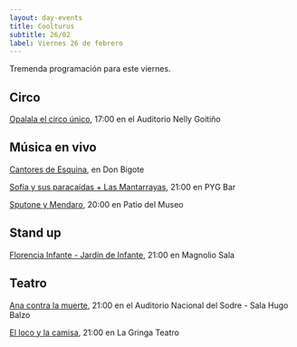 ```yaml
---
layout: day-events
title: Coolturus
subtitle: 26/02
label: Viernes 26 de febrero
---
```

Tremenda programación para este viernes.

## Circo

[Opalala el circo único](https://www.tickantel.com.uy/inicio/espectaculo/40009534/espectaculo/Opalal%C3%A1%20-%20El%20Circo%20%C3%BAnico?1), 17:00 en el Auditorio Nelly Goitiño

## Música en vivo

[Cantores de Esquina](https://instagram.com/restaurantedonbigote?igshid=164zq44egnbtq), en Don Bigote

[Sofía y sus paracaídas + Las Mantarrayas](https://instagram.com/pygbar?igshid=v0vxh7zot18p), 21:00 en PYG Bar

[Sputone y Mendaro](https://www.instagram.com/saladelmuseo/), 20:00 en Patio del Museo

## Stand up

[Florencia Infante - Jardín de Infante](https://magnoliosala.uy/evento/jardin-de-infante), 21:00 en Magnolio Sala

## Teatro

[Ana contra la muerte](https://www.tickantel.com.uy/inicio/espectaculo/40009531/espectaculo/Ana%20contra%20la%20muerte?2), 21:00 en el Auditorio Nacional del Sodre - Sala Hugo Balzo

[El loco y la camisa](https://www.instagram.com/lagringateatro/?hl=es), 21:00 en La Gringa Teatro
